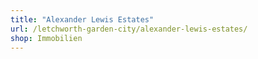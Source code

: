 ```yaml
---
title: "Alexander Lewis Estates"
url: /letchworth-garden-city/alexander-lewis-estates/
shop: Immobilien
---
```

